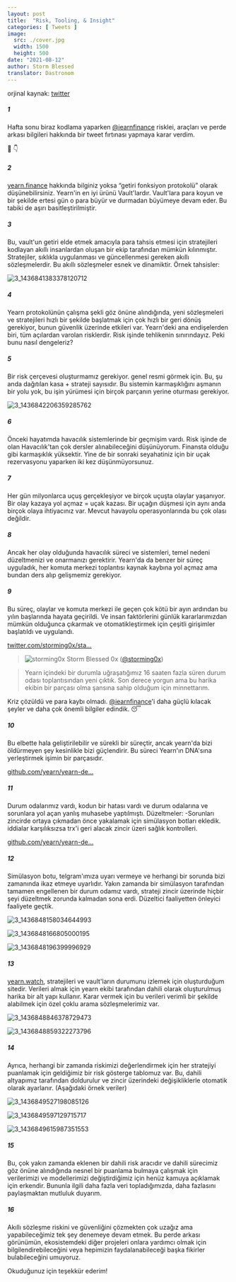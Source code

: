 ```yaml
---
layout: post
title:  "Risk, Tooling, & Insight"
categories: [ Tweets ]
image:
  src: ./cover.jpg
  width: 1500
  height: 500
date: "2021-08-12"
author: Storm Blessed
translator: Dastronom
---
```


orjinal kaynak: [twitter](https://twitter.com/storming0x/status/1436851219864059906)

##### 1
Hafta sonu biraz kodlama yaparken [@iearnfinance](https://twitter.com/iearnfinance) risklei, araçları ve perde arkası bilgileri hakkında bir tweet fırtınası yapmaya karar verdim.

🧵 👇

##### 2
[yearn.finance](http://yearn.finance) hakkında bilginiz yoksa “getiri fonksiyon protokolü” olarak düşünebilirsiniz. Yearn'in en iyi ürünü Vault'lardır. Vault'lara para koyun ve bir şekilde ertesi gün o para büyür ve durmadan büyümeye devam eder. Bu tabiki de aşırı basitleştirilmiştir.

##### 3
Bu, vault'un getiri elde etmek amacıyla para tahsis etmesi için stratejileri kodlayan akıllı insanlardan oluşan bir ekip tarafından mümkün kılınmıştır. Stratejiler, sıklıkla uygulanması ve güncellenmesi gereken akıllı sözleşmelerdir. Bu akıllı sözleşmeler esnek ve dinamiktir. Örnek tahsisler:

![3_1436841383378120712](3_1436841383378120712.jpg?w=1200&h=663)

##### 4
Yearn protokolünün çalışma şekli göz önüne alındığında, yeni sözleşmeleri ve stratejileri hızlı bir şekilde başlatmak için çok hızlı bir geri dönüş gerekiyor, bunun güvenlik üzerinde etkileri var. Yearn'deki ana endişelerden biri, tüm açılardan varolan risklerdir. Risk işinde tehlikenin sınırındayız. Peki bunu nasıl dengeleriz?

##### 5
Bir risk çerçevesi oluşturmamız gerekiyor. genel resmi görmek için. Bu, şu anda dağıtılan kasa + strateji sayısıdır. Bu sistemin karmaşıklığını aşmanın bir yolu yok, bu işin yürümesi için birçok parçanın yerine oturması gerekiyor.

![3_1436842206359285762](3_1436842206359285762.jpg?w=398&h=117)

##### 6
Önceki hayatımda havacılık sistemlerinde bir geçmişim vardı. Risk işinde de olan Havacılık'tan çok dersler alınabileceğini düşünüyorum. Finansta olduğu gibi karmaşıklık yüksektir. Yine de bir sonraki seyahatiniz için bir uçak rezervasyonu yaparken iki kez düşünmüyorsunuz.

##### 7
Her gün milyonlarca uçuş gerçekleşiyor ve birçok uçuşta olaylar yaşanıyor. Bir olay kazaya yol açmaz = uçak kazası. Bir uçağın düşmesi için aynı anda birçok olaya ihtiyacınız var. Mevcut havayolu operasyonlarında bu çok olası değildir.

##### 8
Ancak her olay olduğunda havacılık süreci ve sistemleri, temel nedeni düzeltmenizi ve onarmanızı gerektirir. Yearn'da da benzer bir süreç uyguladık, her komuta merkezi toplantısı kaynak kaybına yol açmaz ama bundan ders alıp gelişmemiz gerekiyor.

##### 9
Bu süreç, olaylar ve komuta merkezi ile geçen çok kötü bir ayın ardından bu yılın başlarında hayata geçirildi. Ve insan faktörlerini günlük kararlarımızdan mümkün olduğunca çıkarmak ve otomatikleştirmek için çeşitli girişimler başlatıldı ve uygulandı.

[twitter.com/storming0x/sta…](https://twitter.com/storming0x/status/1395452522840608768?s=20)

> ![storming0x](storming0x-881012267675820034.jpg?w=48&h=48)
> Storm Blessed 0x ([@storming0x](https://twitter.com/storming0x))

> Yearn içindeki bir durumla uğraşatığımız 16 saaten fazla süren durum odası toplantısından yeni çıktık. Son derece yorgun ama bu harika ekibin bir parçası olma şansına sahip olduğum için minnettarım.

Kriz çözüldü ve para kaybı olmadı. [@iearnfinance](https://twitter.com/iearnfinance)'i daha güçlü kılacak şeyler ve daha çok önemli bilgiler edindik. 😴

##### 10
Bu elbette hala geliştirilebilir ve sürekli bir süreçtir, ancak yearn'da bizi öldürmeyen şey kesinlikle bizi güçlendirir. Bu süreci Yearn'ın DNA'sına yerleştirmek işimin bir parçasıdır.

[github.com/yearn/yearn-de…](https://github.com/yearn/yearn-devdocs/blob/master/docs/developers/v2/EMERGENCY.md)

##### 11
Durum odalarımız vardı, kodun bir hatası vardı ve durum odalarına ve sorunlara yol açan yanlış muhasebe yaptılmıştı.
Düzeltmeler:
-Sorunları zincirde ortaya çıkmadan önce yakalamak için simülasyon botları ekledik.
iddialar karşılıksızsa trx'i geri alacak zincir üzeri sağlık kontrolleri.

[github.com/yearn/yearn-de…](https://github.com/yearn/yearn-devdocs/blob/master/docs/developers/v2/DEPLOYMENT.md#health-checks)

##### 12
Simülasyon botu, telgram'ımıza uyarı vermeye ve herhangi bir sorunda bizi zamanında ikaz etmeye uyarlıdır. Yakın zamanda bir simülasyon tarafından tamamen engellenen bir durum odamız vardı, strateji zincir üzerinde hiçbir şeyi düzeltmek zorunda kalmadan sona erdi. Düzeltici faaliyetten önleyici faaliyete geçtik.

![3_1436848158034644993](3_1436848158034644993.jpg?w=652&h=780)

![3_1436848166805000195](3_1436848166805000195.jpg?w=984&h=748)

![3_1436848196399996929](3_1436848196399996929.jpg?w=1200&h=1000)

##### 13
[yearn.watch](http://yearn.watch), stratejileri ve vault'ların durumunu izlemek için oluşturduğum sitedir. Verileri almak için yearn ekibi tarafından dahili olarak oluşturulmuş harika bir alt yapı kullanır. Karar vermek için bu verileri verimli bir şekilde alabilmek için özel çoklu arama sözleşmelerimiz var.

![3_1436848846378729473](3_1436848846378729473.jpg?w=1200&h=739)

![3_1436848859322273796](3_1436848859322273796.jpg?w=1200&h=767)

##### 14
Ayrıca, herhangi bir zamanda riskimizi değerlendirmek için her stratejiyi puanlamak için geldiğimiz bir risk gösterge tablomuz var. Bu, dahili altyapımız tarafından doldurulur ve zincir üzerindeki değişikliklerle otomatik olarak ayarlanır.
(Aşağıdaki örnek veriler)

![3_1436849527198085126](3_1436849527198085126.jpg?w=1200&h=498)

![3_1436849597129715717](3_1436849597129715717.jpg?w=583&h=433)

![3_1436849615987351553](3_1436849615987351553.jpg?w=719&h=314)

##### 15
Bu, çok yakın zamanda eklenen bir dahili risk aracıdır ve dahili sürecimiz göz önüne alındığında nesnel bir puanlama bulmaya çalışmak için verilerimizi ve modellerimizi değiştirdiğimiz için henüz kamuya açıklamak için erkendir. Bununla ilgili daha fazla veri topladığımızda, daha fazlasını paylaşmaktan mutluluk duyarım.

##### 16
Akıllı sözleşme riskini ve güvenliğini çözmekten çok uzağız ama yapabileceğimiz tek şey denemeye devam etmek. Bu perde arkası görünümün, ekosistemdeki diğer projeleri onlara yardımcı olmak için bilgilendirebileceğini veya hepimizin faydalanabileceği başka fikirler bulabileceğini umuyoruz.

Okuduğunuz için teşekkür ederim!
